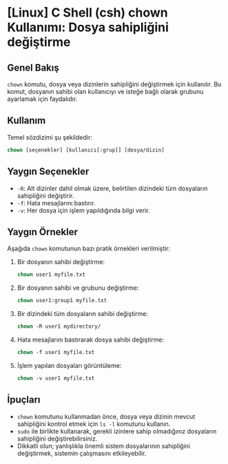 # [Linux] C Shell (csh) chown Kullanımı: Dosya sahipliğini değiştirme

## Genel Bakış
`chown` komutu, dosya veya dizinlerin sahipliğini değiştirmek için kullanılır. Bu komut, dosyanın sahibi olan kullanıcıyı ve isteğe bağlı olarak grubunu ayarlamak için faydalıdır.

## Kullanım
Temel sözdizimi şu şekildedir:

```csh
chown [seçenekler] [kullanıcı[:grup]] [dosya/dizin]
```

## Yaygın Seçenekler
- `-R`: Alt dizinler dahil olmak üzere, belirtilen dizindeki tüm dosyaların sahipliğini değiştirir.
- `-f`: Hata mesajlarını bastırır.
- `-v`: Her dosya için işlem yapıldığında bilgi verir.

## Yaygın Örnekler
Aşağıda `chown` komutunun bazı pratik örnekleri verilmiştir:

1. Bir dosyanın sahibi değiştirme:
   ```csh
   chown user1 myfile.txt
   ```

2. Bir dosyanın sahibi ve grubunu değiştirme:
   ```csh
   chown user1:group1 myfile.txt
   ```

3. Bir dizindeki tüm dosyaların sahibi değiştirme:
   ```csh
   chown -R user1 mydirectory/
   ```

4. Hata mesajlarını bastırarak dosya sahibi değiştirme:
   ```csh
   chown -f user1 myfile.txt
   ```

5. İşlem yapılan dosyaları görüntüleme:
   ```csh
   chown -v user1 myfile.txt
   ```

## İpuçları
- `chown` komutunu kullanmadan önce, dosya veya dizinin mevcut sahipliğini kontrol etmek için `ls -l` komutunu kullanın.
- `sudo` ile birlikte kullanarak, gerekli izinlere sahip olmadığınız dosyaların sahipliğini değiştirebilirsiniz.
- Dikkatli olun; yanlışlıkla önemli sistem dosyalarının sahipliğini değiştirmek, sistemin çalışmasını etkileyebilir.